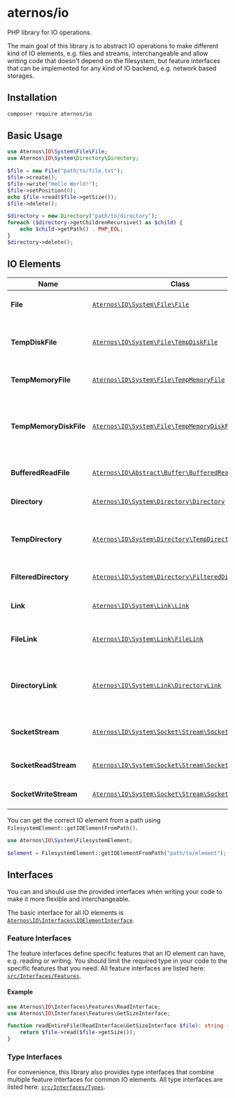# aternos/io

PHP library for IO operations.

The main goal of this library is to abstract IO operations to make different kind
of IO elements, e.g. files and streams, interchangeable and allow writing code that
doesn't depend on the filesystem, but feature interfaces that can be implemented for 
any kind of IO backend, e.g. network based storages.

## Installation

```bash
composer require aternos/io
```

## Basic Usage

```php
use Aternos\IO\System\File\File;
use Aternos\IO\System\Directory\Directory;

$file = new File("path/to/file.txt");
$file->create();
$file->write("Hello World!");
$file->setPosition(0);
echo $file->read($file->getSize());
$file->delete();

$directory = new Directory("path/to/directory");
foreach ($directory->getChildrenRecursive() as $child) {
    echo $child->getPath() . PHP_EOL;
}
$directory->delete();
```

## IO Elements

| Name                   | Class                                                                                                 | Description                                                           |
|------------------------|-------------------------------------------------------------------------------------------------------|-----------------------------------------------------------------------|
| **File**               | [`Aternos\IO\System\File\File`](src/System/File/File.php)                                             | Regular filesystem file                                               |
| **TempDiskFile**       | [`Aternos\IO\System\File\TempDiskFile`](src/System/File/TempDiskFile.php)                             | Temporary disk file, created and deleted automatically                |
| **TempMemoryFile**     | [`Aternos\IO\System\File\TempMemoryFile`](src/System/File/TempMemoryFile.php)                         | Temporary file in memory                                              |
| **TempMemoryDiskFile** | [`Aternos\IO\System\File\TempMemoryDiskFile`](src/System/File/TempMemoryDiskFile.php)                 | Temporary file in memory, moved to disk when size exceeds a threshold |
| **BufferedReadFile**   | [`Aternos\IO\Abstract\Buffer\BufferedReadFile`](src/Abstract/Buffer/BufferedReadFile.php)             | File that can buffer read operations                                  |
| **Directory**          | [`Aternos\IO\System\Directory\Directory`](src/System/Directory/Directory.php)                         | Regular filesystem directory                                          |
| **TempDirectory**      | [`Aternos\IO\System\Directory\TempDirectory`](src/System/Directory/TempDirectory.php)                 | Temporary directory, created and deleted automatically                |
| **FilteredDirectory**  | [`Aternos\IO\System\Directory\FilteredDirectory`](src/System/Directory/FilteredDirectory.php)         | Directory that filters its children                                   |
| **Link**               | [`Aternos\IO\System\Link\Link`](src/System/Link/Link.php)                                             | Generic filesystem link                                               |
| **FileLink**           | [`Aternos\IO\System\Link\FileLink`](src/System/Link/FileLink.php)                                     | Filesystem link to a file, can be used like a file                    |
| **DirectoryLink**      | [`Aternos\IO\System\Link\DirectoryLink`](src/System/Link/DirectoryLink.php)                           | Filesystem link to a directory, can be used like a directory          |
| **SocketStream**       | [`Aternos\IO\System\Socket\Stream\SocketStream`](src/System/Socket/Stream/SocketStream.php)           | Stream for reading from and writing to sockets                        |
| **SocketReadStream**   | [`Aternos\IO\System\Socket\Stream\SocketReadStream`](src/System/Socket/Stream/SocketReadStream.php)   | Stream for read only sockets                                          |
| **SocketWriteStream**  | [`Aternos\IO\System\Socket\Stream\SocketWriteStream`](src/System/Socket/Stream/SocketWriteStream.php) | Stream for write only sockets                                         |

You can get the correct IO element from a path using `FilesystemElement::getIOElementFromPath()`.

```php
use Aternos\IO\System\FilesystemElement;

$element = FilesystemElement::getIOElementFromPath("path/to/element");
```

## Interfaces
You can and should use the provided interfaces when writing your code to make it more flexible and interchangeable.

The basic interface for all IO elements is [`Aternos\IO\Interfaces\IOElementInterface`](src/Interfaces/IOElementInterface.php).

### Feature Interfaces
The feature interfaces define specific features that an IO element can have, e.g. reading or writing. You should limit the required type in your code to the specific features that you need.
All feature interfaces are listed here: [`src/Interfaces/Features`](src/Interfaces/Features).

#### Example
```php
use Aternos\IO\Interfaces\Features\ReadInterface;
use Aternos\IO\Interfaces\Features\GetSizeInterface;

function readEntireFile(ReadInterface&GetSizeInterface $file): string {
    return $file->read($file->getSize());
}
```

### Type Interfaces
For convenience, this library also provides type interfaces that combine multiple feature interfaces for common
IO elements. All type interfaces are listed here: [`src/Interfaces/Types`](src/Interfaces/Types).
